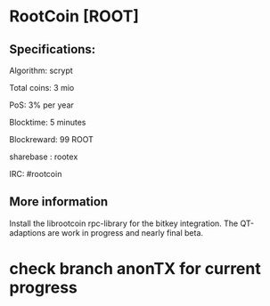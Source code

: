 # RootCoin [ROOT]

## Specifications:

Algorithm: scrypt

Total coins: 3 mio

PoS: 3% per year

Blocktime: 5 minutes

Blockreward: 99 ROOT

sharebase : rootex

IRC: #rootcoin


## More information

Install the librootcoin rpc-library for the bitkey integration.
The QT-adaptions are work in progress and nearly final beta.


# check branch anonTX for current progress


